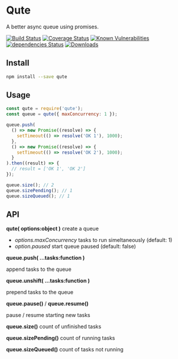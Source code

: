 # Qute

A better async queue using promises.

[![Build Status](https://travis-ci.org/Moeriki/node-qute.svg?branch=master)](https://travis-ci.org/Moeriki/node-qute) [![Coverage Status](https://coveralls.io/repos/github/Moeriki/node-qute/badge.svg?branch=master)](https://coveralls.io/github/Moeriki/node-qute?branch=master) [![Known Vulnerabilities](https://snyk.io/test/github/moeriki/node-qute/badge.svg)](https://snyk.io/test/github/moeriki/node-qute) [![dependencies Status](https://david-dm.org/moeriki/node-qute/status.svg)](https://david-dm.org/moeriki/node-qute) [![Downloads](http://img.shields.io/npm/dm/qute.svg?style=flat)](https://www.npmjs.org/package/qute)

## Install

```sh
npm install --save qute
```

## Usage

```javascript
const qute = require('qute');
const queue = qute({ maxConcurrency: 1 });

queue.push(
  () => new Promise((resolve) => {
    setTimeout(() => resolve('OK 1'), 1000);
  },
  () => new Promise((resolve) => {
    setTimeout(() => resolve('OK 2'), 1000);
  }
).then((result) => {
  // result = ['OK 1', 'OK 2']
});

queue.size(); // 2
queue.sizePending(); // 1
queue.sizeQueued(); // 1

```

## API

**qute( options:object )** create a queue

* *options.maxConcurrency* tasks to run simeltaneously (default: 1)
* *option.paused* start queue paused (default: false)

**queue.push( ...tasks:function )**

append tasks to the queue

**queue.unshift( ...tasks:function )**

prepend tasks to the queue

**queue.pause()** / **queue.resume()**

pause / resume starting new tasks

**queue.size()** count of unfinished tasks

**queue.sizePending()** count of running tasks

**queue.sizeQueued()** count of tasks not running
